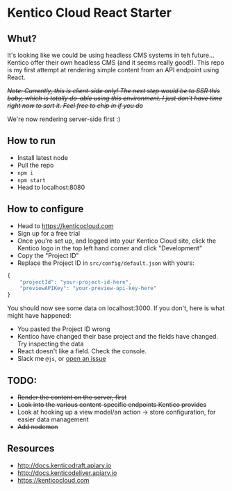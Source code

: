 # Kentico Cloud React Starter

## Whut?
It's looking like we could be using headless CMS systems in teh future... Kentico offer their own headless CMS (and it seems really good!). This repo is my first attempt at rendering simple content from an API endpoint using React.

~~*Note: Currently, this is client-side only! The next step would be to SSR this baby, which is totally do-able using this environment. I just don't have time right now to sort it. Feel free to chip in if you do*~~

We're now rendering server-side first :)

## How to run
- Install latest node
- Pull the repo
- `npm i`
- `npm start`
- Head to localhost:8080

## How to configure
- Head to https://kenticocloud.com
- Sign up for a free trial
- Once you're set up, and logged into your Kentico Cloud site, click the Kentico logo in the top left hand corner and click "Development"
- Copy the "Project ID"
- Replace the Project ID in `src/config/default.json` with yours:
```js
{
	"projectId": "your-project-id-here",
	"previewAPIKey": "your-preview-api-key-here"
}
```

You should now see some data on localhost:3000. If you don't, here is what might have happened:

- You pasted the Project ID wrong
- Kentico have changed their base project and the fields have changed. Try inspecting the data
- React doesn't like a field. Check the console.
- Slack me `@js`, or [open an issue](https://github.com/MMTDigital/kentico-cloud-universal-react/issues)

## TODO:

- ~~Render the content on the server, first~~
- ~~Look into the various content-specific endpoints Kentico provides~~
- Look at hooking up a view model/an action -> store configuration, for easier data management
- ~~Add nodemon~~

## Resources

- http://docs.kenticodraft.apiary.io
- http://docs.kenticodeliver.apiary.io
- https://kenticocloud.com
